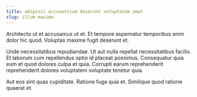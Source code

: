 ```yaml
---
title: adipisci accusantium deserunt voluptatem amet
slug: illum maxime
---
```


Architecto ut et accusamus ut et. Et tempore aspernatur temporibus enim dolor hic quod. Voluptas maxime fugit deserunt et.

Unde necessitatibus repudiandae. Ut aut nulla repellat necessitatibus facilis. Et laborum cum repellendus optio id placeat possimus. Consequatur quia eum et quod dolores culpa et quia. Corrupti earum reprehenderit reprehenderit dolores voluptatem voluptate tenetur quia.

Aut eos sint quas cupiditate. Ratione fuga quia et. Similique quod ratione quaerat et.
